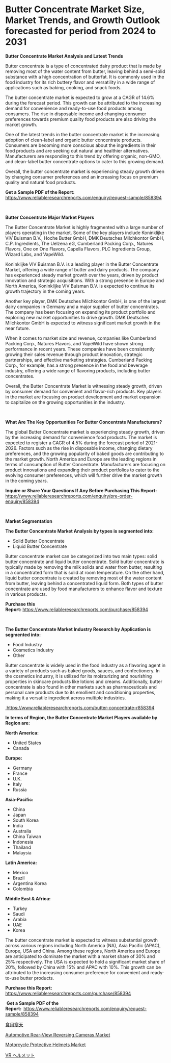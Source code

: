 <p><h1>Butter Concentrate Market Size, Market Trends, and Growth Outlook forecasted for period from 2024 to 2031</h1></p><p><strong>Butter Concentrate Market Analysis and Latest Trends</strong></p>
<p><p>Butter concentrate is a type of concentrated dairy product that is made by removing most of the water content from butter, leaving behind a semi-solid substance with a high concentration of butterfat. It is commonly used in the food industry for its rich buttery flavor and versatility in a wide range of applications such as baking, cooking, and snack foods.</p><p>The butter concentrate market is expected to grow at a CAGR of 14.6% during the forecast period. This growth can be attributed to the increasing demand for convenience and ready-to-use food products among consumers. The rise in disposable income and changing consumer preferences towards premium quality food products are also driving the market growth.</p><p>One of the latest trends in the butter concentrate market is the increasing adoption of clean-label and organic butter concentrate products. Consumers are becoming more conscious about the ingredients in their food products and are seeking out natural and healthier alternatives. Manufacturers are responding to this trend by offering organic, non-GMO, and clean-label butter concentrate options to cater to this growing demand.</p><p>Overall, the butter concentrate market is experiencing steady growth driven by changing consumer preferences and an increasing focus on premium quality and natural food products.</p></p>
<p><strong>Get a Sample PDF of the Report:&nbsp;</strong> <a href="https://www.reliableresearchreports.com/enquiry/request-sample/858394">https://www.reliableresearchreports.com/enquiry/request-sample/858394</a></p>
<p>&nbsp;</p>
<p><strong>Butter Concentrate Major Market Players</strong></p>
<p><p>The Butter Concentrate Market is highly fragmented with a large number of players operating in the market. Some of the key players include Koninklijke VIV Buisman B.V., Hoche Butter GmbH, DMK Deutsches Milchkontor GmbH, C.P. Ingredients, The Uelzena eG, Cumberland Packing Corp., Natures Flavors, One on One Flavors, Capella Flavors, PLC Ingredients Group, Wizard Labs, and VapeWild.</p><p>Koninklijke VIV Buisman B.V. is a leading player in the Butter Concentrate Market, offering a wide range of butter and dairy products. The company has experienced steady market growth over the years, driven by product innovation and strategic acquisitions. With a strong presence in Europe and North America, Koninklijke VIV Buisman B.V. is expected to continue its growth trajectory in the coming years.</p><p>Another key player, DMK Deutsches Milchkontor GmbH, is one of the largest dairy companies in Germany and a major supplier of butter concentrates. The company has been focusing on expanding its product portfolio and exploring new market opportunities to drive growth. DMK Deutsches Milchkontor GmbH is expected to witness significant market growth in the near future.</p><p>When it comes to market size and revenue, companies like Cumberland Packing Corp., Natures Flavors, and VapeWild have shown strong performance in recent years. These companies have been consistently growing their sales revenue through product innovation, strategic partnerships, and effective marketing strategies. Cumberland Packing Corp., for example, has a strong presence in the food and beverage industry, offering a wide range of flavoring products, including butter concentrates.</p><p>Overall, the Butter Concentrate Market is witnessing steady growth, driven by consumer demand for convenient and flavor-rich products. Key players in the market are focusing on product development and market expansion to capitalize on the growing opportunities in the industry.</p></p>
<p>&nbsp;</p>
<p><strong>What Are The Key Opportunities For Butter Concentrate Manufacturers?</strong></p>
<p><p>The global Butter Concentrate market is experiencing steady growth, driven by the increasing demand for convenience food products. The market is expected to register a CAGR of 4.5% during the forecast period of 2021-2026. Factors such as the rise in disposable income, changing dietary preferences, and the growing popularity of baked goods are contributing to the market growth. North America and Europe are the leading regions in terms of consumption of Butter Concentrate. Manufacturers are focusing on product innovations and expanding their product portfolios to cater to the evolving consumer preferences, which will further drive the market growth in the coming years.</p></p>
<p><strong>Inquire or Share Your Questions If Any Before Purchasing This Report:</strong> <a href="https://www.reliableresearchreports.com/enquiry/pre-order-enquiry/858394">https://www.reliableresearchreports.com/enquiry/pre-order-enquiry/858394</a></p>
<p>&nbsp;</p>
<p><strong>Market Segmentation</strong></p>
<p><strong>The Butter Concentrate Market Analysis by types is segmented into:</strong></p>
<p><ul><li>Solid Butter Concentrate</li><li>Liquid Butter Concentrate</li></ul></p>
<p><p>Butter concentrate market can be categorized into two main types: solid butter concentrate and liquid butter concentrate. Solid butter concentrate is typically made by removing the milk solids and water from butter, resulting in a concentrated form that is solid at room temperature. On the other hand, liquid butter concentrate is created by removing most of the water content from butter, leaving behind a concentrated liquid form. Both types of butter concentrate are used by food manufacturers to enhance flavor and texture in various products.</p></p>
<p><strong>Purchase this Report:&nbsp;</strong><a href="https://www.reliableresearchreports.com/purchase/858394">https://www.reliableresearchreports.com/purchase/858394</a></p>
<p>&nbsp;</p>
<p><strong>The Butter Concentrate Market Industry Research by Application is segmented into:</strong></p>
<p><ul><li>Food Industry</li><li>Cosmetics Industry</li><li>Other</li></ul></p>
<p><p>Butter concentrate is widely used in the food industry as a flavoring agent in a variety of products such as baked goods, sauces, and confectionery. In the cosmetics industry, it is utilized for its moisturizing and nourishing properties in skincare products like lotions and creams. Additionally, butter concentrate is also found in other markets such as pharmaceuticals and personal care products due to its emollient and conditioning properties, making it a versatile ingredient across multiple industries.</p></p>
<p><a href="https://www.reliableresearchreports.com/butter-concentrate-r858394">&nbsp;https://www.reliableresearchreports.com/butter-concentrate-r858394</a></p>
<p><strong>In terms of Region, the Butter Concentrate Market Players available by Region are:</strong></p>
<p>
    <p> <strong> North America: </strong>
        <ul>
            <li>United States</li>
            <li>Canada</li>
        </ul>
        </p> 
    <p> <strong> Europe: </strong>
        <ul>
            <li>Germany</li>
            <li>France</li>
            <li>U.K.</li>
            <li>Italy</li>
            <li>Russia</li>
        </ul>
        </p> 
    <p> <strong> Asia-Pacific: </strong>
        <ul>
            <li>China</li>
            <li>Japan</li>
            <li>South Korea</li>
            <li>India</li>
            <li>Australia</li>
            <li>China Taiwan</li>
            <li>Indonesia</li>
            <li>Thailand</li>
            <li>Malaysia</li>
        </ul>
        </p> 
    <p> <strong> Latin America: </strong>
        <ul>
            <li>Mexico</li>
            <li>Brazil</li>
            <li>Argentina Korea</li>
            <li>Colombia</li>
        </ul>
        </p> 
    <p> <strong> Middle East & Africa: </strong>
        <ul>
            <li>Turkey</li>
            <li>Saudi</li>
            <li>Arabia</li>
            <li>UAE</li>
            <li>Korea</li>
        </ul>
    </p>
    </p>
<p><p>The butter concentrate market is expected to witness substantial growth across various regions including North America (NA), Asia Pacific (APAC), Europe, USA and China. Among these regions, North America and Europe are anticipated to dominate the market with a market share of 30% and 25% respectively. The USA is expected to hold a significant market share of 20%, followed by China with 15% and APAC with 10%. This growth can be attributed to the increasing consumer preference for convenient and ready-to-use butter products.</p></p>
<p><strong>Purchase this Report: </strong><a href="https://www.reliableresearchreports.com/purchase/858394">https://www.reliableresearchreports.com/purchase/858394</a></p>
<p>&nbsp;<strong>Get a Sample PDF of the Report:&nbsp;&nbsp;</strong><a href="https://www.reliableresearchreports.com/enquiry/request-sample/858394">https://www.reliableresearchreports.com/enquiry/request-sample/858394</a></p>
<p><strong></strong></p>
<p><p><a href="https://github.com/vhemk0794148/Market-Research-Report-List-1/blob/main/302339917759.md">食用寒天</a></p><p><a href="https://issuu.com/reportprime-2/docs/automotive-rear-view-reversing-cameras-market-size">Automotive Rear-View Reversing Cameras Market</a></p><p><a href="https://issuu.com/reportprime-2/docs/motorcycle-protective-helmets-market-size-2030.ppt">Motorcycle Protective Helmets Market</a></p><p><a href="https://github.com/pepo3k/Market-Research-Report-List-1/blob/main/634954817760.md">VR ヘルメット</a></p></p>
